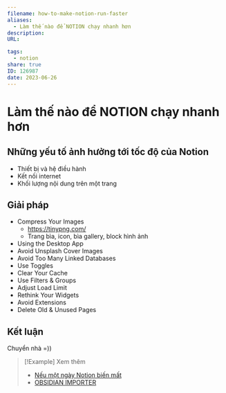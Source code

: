 ```yaml
---
filename: how-to-make-notion-run-faster
aliases:
  - Làm thế nào để NOTION chạy nhanh hơn
description: 
URL: 

tags:
  - notion
share: true
ID: 126987
date: 2023-06-26
---
```

# Làm thế nào để NOTION chạy nhanh hơn
## Những yếu tố ảnh hưởng tới tốc độ của Notion
- Thiết bị và hệ điều hành
- Kết nối internet
- Khối lượng nội dung trên một trang

## Giải pháp

- Compress Your Images
	- https://tinypng.com/
	- Trang bìa, icon, bìa gallery, block hình ảnh
- Using the Desktop App
- Avoid Unsplash Cover Images
- Avoid Too Many Linked Databases
- Use Toggles
- Clear Your Cache
- Use Filters & Groups
- Adjust Load Limit
- Rethink Your Widgets
- Avoid Extensions
- Delete Old & Unused Pages

## Kết luận
Chuyển nhà =))


> [!Example] Xem thêm
> - [Nếu một ngày Notion biến mất](./neu-mot-ngay-notion-bien-mat.md)
> - [OBSIDIAN IMPORTER](./obsidian-importer.md)